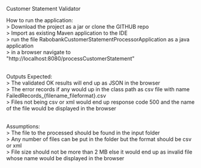 Customer Statement Validator

How to run the application:<br>
    > Download the project as a jar or clone the GITHUB repo<br>
    > Import as existing Maven application to the IDE<br>
    > run the file RabobankCustomerStatementProcessorApplication as a java application<br>
    > in a browser navigate to "http://localhost:8080/processCustomerStatement"<br><br>

Outputs Expected:<br>
    > The validated OK results will end up as JSON in the browser <br>
    > The error records if any would up in the class path as csv file with name FailedRecords_{filename_fileformat}.csv<br>
    > Files not being csv or xml would end up response code 500 and the name of the file would be displayed in the browser<br><br>

Assumptions:<br>
    > The file to the processed should be found in the input folder<br>
    > Any number of files can be put in the folder but the format should be csv or xml<br>
    > File size should not be more than 2 MB else it would end up as invalid file whose name would be displayed in the browser<br>

